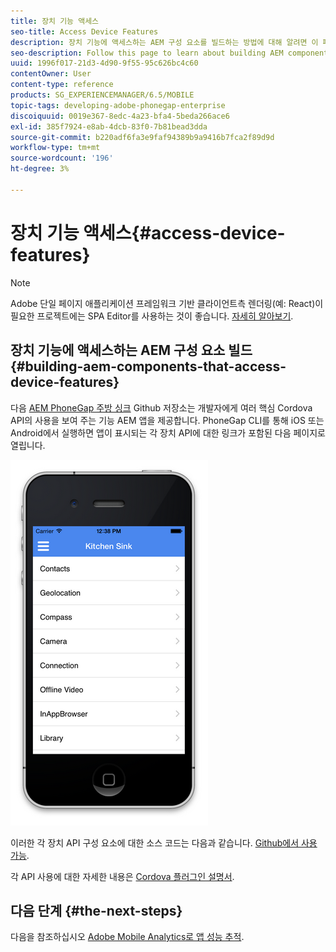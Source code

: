```yaml
---
title: 장치 기능 액세스
seo-title: Access Device Features
description: 장치 기능에 액세스하는 AEM 구성 요소를 빌드하는 방법에 대해 알려면 이 페이지를 따르십시오. AEM PhoneGap Kitchen Sink Github 리포지토리는 개발자에게 여러 코어 Cordova API의 사용을 보여 주는 기능 AEM 앱을 제공합니다.
seo-description: Follow this page to learn about building AEM components that access device features. The AEM PhoneGap Kitchen Sink Github repository provides developers with a functional AEM app that illustrates the use of a number of core Cordova APIs.
uuid: 1996f017-21d3-4d90-9f55-95c626bc4c60
contentOwner: User
content-type: reference
products: SG_EXPERIENCEMANAGER/6.5/MOBILE
topic-tags: developing-adobe-phonegap-enterprise
discoiquuid: 0019e367-8edc-4a23-bfa4-5beda266ace6
exl-id: 385f7924-e8ab-4dcb-83f0-7b81bead3dda
source-git-commit: b220adf6fa3e9faf94389b9a9416b7fca2f89d9d
workflow-type: tm+mt
source-wordcount: '196'
ht-degree: 3%

---
```


# 장치 기능 액세스{#access-device-features}

>[!NOTE]
>
>Adobe 단일 페이지 애플리케이션 프레임워크 기반 클라이언트측 렌더링(예: React)이 필요한 프로젝트에는 SPA Editor를 사용하는 것이 좋습니다. [자세히 알아보기](/help/sites-developing/spa-overview.md).

## 장치 기능에 액세스하는 AEM 구성 요소 빌드 {#building-aem-components-that-access-device-features}

다음 [AEM PhoneGap 주방 싱크](https://github.com/blefebvre/aem-phonegap-kitchen-sink) Github 저장소는 개발자에게 여러 핵심 Cordova API의 사용을 보여 주는 기능 AEM 앱을 제공합니다. PhoneGap CLI를 통해 iOS 또는 Android에서 실행하면 앱이 표시되는 각 장치 API에 대한 링크가 포함된 다음 페이지로 열립니다.

![chlimage_1-107](assets/chlimage_1-107.png)

이러한 각 장치 API 구성 요소에 대한 소스 코드는 다음과 같습니다. [Github에서 사용 가능](https://github.com/blefebvre/aem-phonegap-kitchen-sink/tree/master/content/src/main/content/jcr_root/apps/brucelefebvre/kitchen-sink/components).

각 API 사용에 대한 자세한 내용은 [Cordova 플러그인 설명서](https://docs.phonegap.com/en/4.0.0/cordova_plugins_pluginapis.md.html).

## 다음 단계 {#the-next-steps}

다음을 참조하십시오 [Adobe Mobile Analytics로 앱 성능 추적](/help/mobile/phonegap-intro-to-app-analytics.md).
